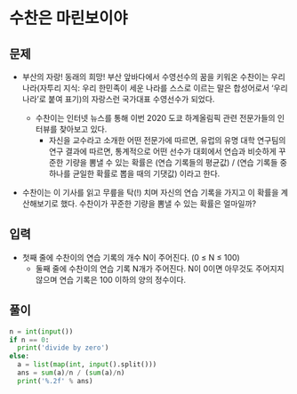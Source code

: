 # 수찬은 마린보이야

## 문제
- 부산의 자랑! 동래의 희망! 부산 앞바다에서 수영선수의 꿈을 키워온 수찬이는 우리나라(자투리 지식: 우리 한민족이 세운 나라를 스스로 이르는 말은 합성어로서 ‘우리나라’로 붙여 표기)의 자랑스런 국가대표 수영선수가 되었다.
  - 수찬이는 인터넷 뉴스를 통해 이번 2020 도쿄 하계올림픽 관련 전문가들의 인터뷰를 찾아보고 있다. 
    - 자신을 교수라고 소개한 어떤 전문가에 따르면, 유럽의 유명 대학 연구팀의 연구 결과에 따르면, 통계적으로 어떤 선수가 대회에서 연습과 비슷하게 꾸준한 기량을 뽐낼 수 있는 확률은 (연습 기록들의 평균값) / (연습 기록들 중 하나를 균일한 확률로 뽑을 때의 기댓값) 이라고 한다.

- 수찬이는 이 기사를 읽고 무릎을 탁(!) 치며 자신의 연습 기록을 가지고 이 확률을 계산해보기로 했다. 수찬이가 꾸준한 기량을 뽐낼 수 있는 확률은 얼마일까?

## 입력

- 첫째 줄에 수찬이의 연습 기록의 개수 N이 주어진다. (0 ≤ N ≤ 100)
  - 둘째 줄에 수찬이의 연습 기록 N개가 주어진다. N이 0이면 아무것도 주어지지 않으며 연습 기록은 100 이하의 양의 정수이다.

## 풀이

``` Python
n = int(input())
if n == 0:
  print('divide by zero')
else:
  a = list(map(int, input().split()))
  ans = sum(a)/n / (sum(a)/n)
  print('%.2f' % ans)
```
